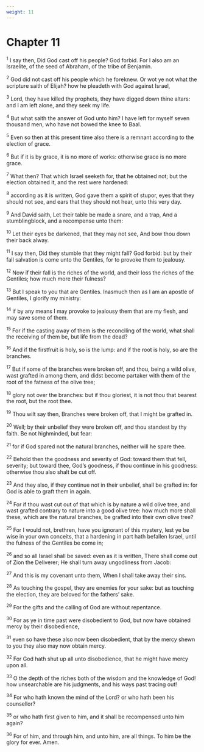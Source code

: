 ```yaml
---
weight: 11
---
```


# Chapter 11

<sup>1</sup> I say then, Did God cast off his people? God forbid. For I also am an Israelite, of the seed of Abraham, of the tribe of Benjamin. 

<sup>2</sup> God did not cast off his people which he foreknew. Or wot ye not what the scripture saith of Elijah? how he pleadeth with God against Israel, 

<sup>3</sup> Lord, they have killed thy prophets, they have digged down thine altars: and I am left alone, and they seek my life. 

<sup>4</sup> But what saith the answer of God unto him? I have left for myself seven thousand men, who have not bowed the knee to Baal. 

<sup>5</sup> Even so then at this present time also there is a remnant according to the election of grace. 

<sup>6</sup> But if it is by grace, it is no more of works: otherwise grace is no more grace. 

<sup>7</sup> What then? That which Israel seeketh for, that he obtained not; but the election obtained it, and the rest were hardened: 

<sup>8</sup> according as it is written, God gave them a spirit of stupor, eyes that they should not see, and ears that they should not hear, unto this very day. 

<sup>9</sup> And David saith, Let their table be made a snare, and a trap, And a stumblingblock, and a recompense unto them: 

<sup>10</sup> Let their eyes be darkened, that they may not see, And bow thou down their back alway. 

<sup>11</sup> I say then, Did they stumble that they might fall? God forbid: but by their fall salvation is come unto the Gentiles, for to provoke them to jealousy. 

<sup>12</sup> Now if their fall is the riches of the world, and their loss the riches of the Gentiles; how much more their fulness? 

<sup>13</sup> But I speak to you that are Gentiles. Inasmuch then as I am an apostle of Gentiles, I glorify my ministry: 

<sup>14</sup> if by any means I may provoke to jealousy them that are my flesh, and may save some of them. 

<sup>15</sup> For if the casting away of them is the reconciling of the world, what shall the receiving of them be, but life from the dead? 

<sup>16</sup> And if the firstfruit is holy, so is the lump: and if the root is holy, so are the branches. 

<sup>17</sup> But if some of the branches were broken off, and thou, being a wild olive, wast grafted in among them, and didst become partaker with them of the root of the fatness of the olive tree; 

<sup>18</sup> glory not over the branches: but if thou gloriest, it is not thou that bearest the root, but the root thee. 

<sup>19</sup> Thou wilt say then, Branches were broken off, that I might be grafted in. 

<sup>20</sup> Well; by their unbelief they were broken off, and thou standest by thy faith. Be not highminded, but fear: 

<sup>21</sup> for if God spared not the natural branches, neither will he spare thee. 

<sup>22</sup> Behold then the goodness and severity of God: toward them that fell, severity; but toward thee, God’s goodness, if thou continue in his goodness: otherwise thou also shalt be cut off. 

<sup>23</sup> And they also, if they continue not in their unbelief, shall be grafted in: for God is able to graft them in again. 

<sup>24</sup> For if thou wast cut out of that which is by nature a wild olive tree, and wast grafted contrary to nature into a good olive tree: how much more shall these, which are the natural branches, be grafted into their own olive tree? 

<sup>25</sup> For I would not, brethren, have you ignorant of this mystery, lest ye be wise in your own conceits, that a hardening in part hath befallen Israel, until the fulness of the Gentiles be come in; 

<sup>26</sup> and so all Israel shall be saved: even as it is written, There shall come out of Zion the Deliverer; He shall turn away ungodliness from Jacob: 

<sup>27</sup> And this is my covenant unto them, When I shall take away their sins. 

<sup>28</sup> As touching the gospel, they are enemies for your sake: but as touching the election, they are beloved for the fathers’ sake. 

<sup>29</sup> For the gifts and the calling of God are without repentance. 

<sup>30</sup> For as ye in time past were disobedient to God, but now have obtained mercy by their disobedience, 

<sup>31</sup> even so have these also now been disobedient, that by the mercy shewn to you they also may now obtain mercy. 

<sup>32</sup> For God hath shut up all unto disobedience, that he might have mercy upon all. 

<sup>33</sup> O the depth of the riches both of the wisdom and the knowledge of God! how unsearchable are his judgments, and his ways past tracing out! 

<sup>34</sup> For who hath known the mind of the Lord? or who hath been his counsellor? 

<sup>35</sup> or who hath first given to him, and it shall be recompensed unto him again? 

<sup>36</sup> For of him, and through him, and unto him, are all things. To him be the glory for ever. Amen. 


